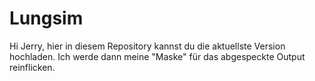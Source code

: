 # Lungsim
Hi Jerry, hier in diesem Repository kannst du die aktuellste Version hochladen. Ich werde dann meine "Maske" für das abgespeckte Output reinflicken.
